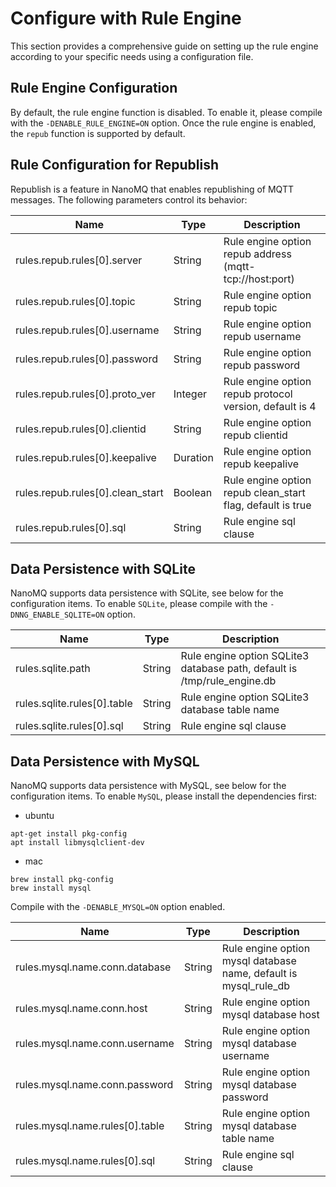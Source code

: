 # Configure with Rule Engine

This section provides a comprehensive guide on setting up the rule engine according to your specific needs using a configuration file.

## Rule Engine Configuration

By default, the rule engine function is disabled. To enable it, please compile with the `-DENABLE_RULE_ENGINE=ON` option. Once the rule engine is enabled, the `repub` function is supported by default.

## Rule Configuration for Republish

Republish is a feature in NanoMQ that enables republishing of MQTT messages. The following parameters control its behavior:

Name                            | Type    | Description
------------------------------- | ------- | ----------------------------------------------------------
rules.repub.rules[0].server      | String  | Rule engine option repub address (mqtt-tcp://host:port)
rules.repub.rules[0].topic       | String  | Rule engine option repub topic
rules.repub.rules[0].username    | String  | Rule engine option repub username
rules.repub.rules[0].password    | String  | Rule engine option repub password
rules.repub.rules[0].proto_ver   | Integer | Rule engine option repub protocol version, default is 4
rules.repub.rules[0].clientid    | String  | Rule engine option repub clientid
rules.repub.rules[0].keepalive   | Duration| Rule engine option repub keepalive
rules.repub.rules[0].clean_start | Boolean | Rule engine option repub clean_start flag, default is true
rules.repub.rules[0].sql         | String  | Rule engine sql clause

## Data Persistence with SQLite

NanoMQ supports data persistence with SQLite, see below for the configuration items. 
To enable `SQLite`, please compile with the `-DNNG_ENABLE_SQLITE=ON` option.

Name                         | Type   | Description
---------------------------- | ------ | ------------------------------------------------------------------------
rules.sqlite.path             | String | Rule engine option SQLite3 database path, default is /tmp/rule_engine.db
rules.sqlite.rules[0].table   | String | Rule engine option SQLite3 database table name
rules.sqlite.rules[0].sql     | String | Rule engine sql clause
## Data Persistence with MySQL

NanoMQ supports data persistence with MySQL, see below for the configuration items. 
To enable `MySQL`, please install the dependencies first:
- ubuntu
```shell
apt-get install pkg-config
apt install libmysqlclient-dev
```
- mac
```shell
brew install pkg-config
brew install mysql
```
Compile with the `-DENABLE_MYSQL=ON` option enabled.

Name                                | Type   | Description
----------------------------------  | ------ | ----------------------------------------------------------------
rules.mysql.name.conn.database      | String | Rule engine option mysql database name, default is mysql_rule_db
rules.mysql.name.conn.host          | String | Rule engine option mysql database host
rules.mysql.name.conn.username      | String | Rule engine option mysql database username
rules.mysql.name.conn.password      | String | Rule engine option mysql database password
rules.mysql.name.rules[0].table     | String | Rule engine option mysql database table name
rules.mysql.name.rules[0].sql       | String | Rule engine sql clause

